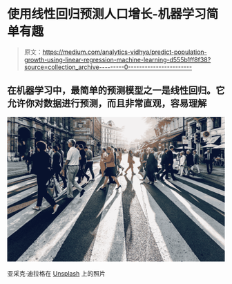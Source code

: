# 使用线性回归预测人口增长-机器学习简单有趣

> 原文：<https://medium.com/analytics-vidhya/predict-population-growth-using-linear-regression-machine-learning-d555b1ff8f38?source=collection_archive---------0----------------------->

## 在机器学习中，最简单的预测模型之一是线性回归。它允许你对数据进行预测，而且非常直观，容易理解

![](img/db5564b6f0c33df2d3b68e26518bda4b.png)

亚采克·迪拉格在 [Unsplash](https://unsplash.com?utm_source=medium&utm_medium=referral) 上的照片